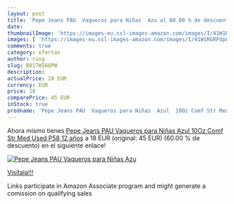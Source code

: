 ```yaml
---
layout: post
title: 'Pepe Jeans PAU  Vaqueros para Niñas  Azu al 60.00 % de descuento'
date: 
thumbnailImage: 'https://images-eu.ssl-images-amazon.com/images/I/41W1RGRPdpL._SL200_.jpg'
images: [ 'https://images-eu.ssl-images-amazon.com/images/I/41W1RGRPdpL._SL200_.jpg' ]
comments: true
category: ofertas
author: ring
slug: B017WI6OPW
description:
actualPrice: 18 EUR
currency: EUR
price: 18
comparePrice: 45 EUR
inStock: true
prodname: 'Pepe Jeans PAU  Vaqueros para Niñas  Azul  10Oz Comf Str Med Used P58  12 años'
---
```


Ahora mismo tienes [Pepe Jeans PAU  Vaqueros para Niñas  Azul  10Oz Comf Str Med Used P58  12 años](https://www.amazon.es/dp/B017WI6OPW/?tag=tolees-21) a 18 EUR (original: 45 EUR) (60.00 %  de descuento) en el siguiente enlace!

[![Pepe Jeans PAU  Vaqueros para Niñas  Azu](https://images-eu.ssl-images-amazon.com/images/I/41W1RGRPdpL._SL200_.jpg)](https://www.amazon.es/dp/B017WI6OPW/?tag=tolees-21)

[Visítala!!!](https://www.amazon.es/dp/B017WI6OPW/?tag=tolees-21)

Links participate in Amazon Associate program and might generate a comission on qualifying sales
